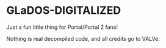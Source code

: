 # GLaDOS-DIGITALIZED
Just a fun little thing for Portal/Portal 2 fans!

Nothing is real decompiled code, and all credits go to VALVe.
